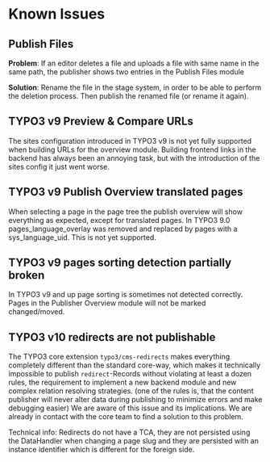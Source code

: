 # Known Issues

## Publish Files

**Problem**: If an editor deletes a file and uploads a file with same name in the same path,
the publisher shows two entries in the Publish Files module

**Solution**: Rename the file in the stage system, in order to be able to perform the deletion
process. Then publish the renamed file (or rename it again).

## TYPO3 v9 Preview & Compare URLs

The sites configuration introduced in TYPO3 v9 is not yet fully supported when building URLs for the overview module.
Building frontend links in the backend has always been an annoying task, but with the introduction of the sites config it just went worse.

## TYPO3 v9 Publish Overview translated pages

When selecting a page in the page tree the publish overview will show everything as expected, except for translated pages.
In TYPO3 9.0 pages_language_overlay was removed and replaced by pages with a sys_language_uid. This is not yet supported.

## TYPO3 v9 pages sorting detection partially broken

In TYPO3 v9 and up page sorting is sometimes not detected correctly.
Pages in the Publisher Overview module will not be marked changed/moved.

## TYPO3 v10 redirects are not publishable

The TYPO3 core extension `typo3/cms-redirects` makes everything completely different than the standard core-way, which
makes it technically impossible to publish `redirect`-Records without violating at least a dozen rules, the requirement
to implement a new backend module and new complex relation resolving strategies.
(one of the rules is, that the content publisher will never alter data during publishing to minimize errors and make
debugging easier)
We are aware of this issue and its implications. We are already in contact with the core team to find a solution to this
problem.

Technical info: Redirects do not have a TCA, they are not persisted using the DataHandler when changing a page slug and
they are persisted with an instance identifier which is different for the foreign side.
